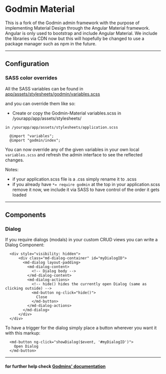 # Godmin Material

This is a fork of the Godmin admin framework with the purpose of implementing Material Design through the Angular Material framework. Angular is only used to bootstrap and include Angular Material. We include the libraries via CDN now but this will hopefully be changed to use a package manager such as npm in the future.

---

## Configuration

### SASS color overrides

All the SASS variables can be found in [app/assets/stylesheets/godmin/variables.scss](https://github.com/inserve/godmin-material/tree/master/app/assets/stylesheets/godmin/variables.scss)

and you can override them like so:

- Create or copy the Godmin-Material variables.scss in /yourapp/app/assets/stylesheets/

`in /yourapp/app/assets/stylesheets/application.scss`

```
  @import "variables";
  @import "godmin/index";
```

You can now override any of the given variables in your own local `variables.scss` and refresh the admin interface to see the reflected changes.

Notes:
- if your application.scss file is a .css simply rename it to .scss
- if you already have `*= require godmin` at the top in your application.scss remove it now, we include it via SASS to have control of the order it gets loaded

---

## Components

### Dialog

If you require dialogs (modals) in your custom CRUD views you can write a Dialog Component:

```
  <div style="visibility: hidden">
      <div class="md-dialog-container" id="myDialogID">
        <md-dialog layout-padding>
          <md-dialog-content>
            <!-- Dialog body -->
          </md-dialog-content>
          <md-dialog-actions>
            <!-- hide() hides the currently open Dialog (same as clicking outside) -->
            <md-button ng-click="hide()">
              Close
            </md-button>
          </md-dialog-actions>
        </md-dialog>
      </div>
  </div>
```

To have a trigger for the dialog simply place a button wherever you want it with this markup:

```
  <md-button ng-click="showDialog($event, '#myDialogID')">
    Open Dialog
  </md-button>
```

---

#### for further help check [Godmins' documentation](https://github.com/varvet/godmin)